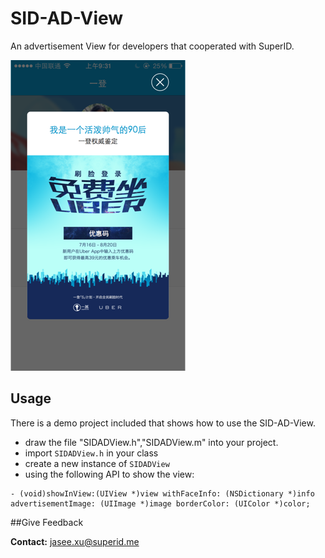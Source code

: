 SID-AD-View
==============

An advertisement View for developers that cooperated with SuperID. 

![image](img/AD_Img.png)

## Usage
There is a demo project included that shows how to use the SID-AD-View.

- draw the file "SIDADView.h","SIDADView.m" into your project.
- import `SIDADView.h` in your class
- create a new instance of `SIDADView`
- using the following API to show the view:

```
- (void)showInView:(UIView *)view withFaceInfo: (NSDictionary *)info advertisementImage: (UIImage *)image borderColor: (UIColor *)color;                               
```
##Give Feedback

**Contact:**  jasee.xu@superid.me


